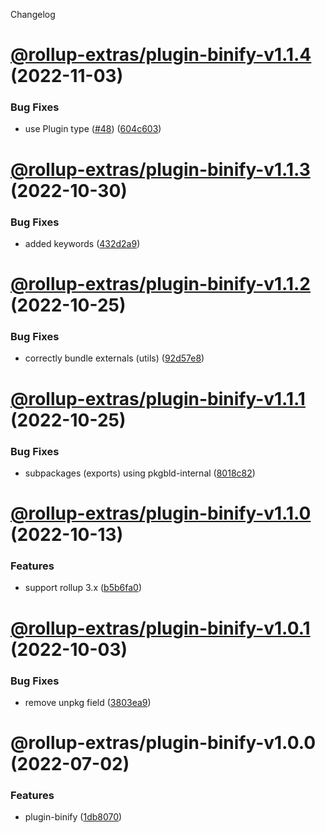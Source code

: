 Changelog

# [@rollup-extras/plugin-binify-v1.1.4](https://github.com/kshutkin/rollup-extras/compare/@rollup-extras/plugin-binify-v1.1.3...@rollup-extras/plugin-binify-v1.1.4) (2022-11-03)


### Bug Fixes

* use Plugin type ([#48](https://github.com/kshutkin/rollup-extras/issues/48)) ([604c603](https://github.com/kshutkin/rollup-extras/commit/604c60320bc1713a7cab229b9b66e372f7f1f922))

# [@rollup-extras/plugin-binify-v1.1.3](https://github.com/kshutkin/rollup-extras/compare/@rollup-extras/plugin-binify-v1.1.2...@rollup-extras/plugin-binify-v1.1.3) (2022-10-30)


### Bug Fixes

* added keywords ([432d2a9](https://github.com/kshutkin/rollup-extras/commit/432d2a925c5f990eab8cc25627322ae250475c05))

# [@rollup-extras/plugin-binify-v1.1.2](https://github.com/kshutkin/rollup-extras/compare/@rollup-extras/plugin-binify-v1.1.1...@rollup-extras/plugin-binify-v1.1.2) (2022-10-25)


### Bug Fixes

* correctly bundle externals (utils) ([92d57e8](https://github.com/kshutkin/rollup-extras/commit/92d57e89added20a06c7d46b7e29f5bda6d2c869))

# [@rollup-extras/plugin-binify-v1.1.1](https://github.com/kshutkin/rollup-extras/compare/@rollup-extras/plugin-binify-v1.1.0...@rollup-extras/plugin-binify-v1.1.1) (2022-10-25)


### Bug Fixes

* subpackages (exports) using pkgbld-internal ([8018c82](https://github.com/kshutkin/rollup-extras/commit/8018c82fd23aceaf64ea18ea7e6ce46a932a1508))

# [@rollup-extras/plugin-binify-v1.1.0](https://github.com/kshutkin/rollup-extras/compare/@rollup-extras/plugin-binify-v1.0.1...@rollup-extras/plugin-binify-v1.1.0) (2022-10-13)


### Features

* support rollup 3.x ([b5b6fa0](https://github.com/kshutkin/rollup-extras/commit/b5b6fa08bc7ed6846b8d1404d14d96365a8cab02))

# [@rollup-extras/plugin-binify-v1.0.1](https://github.com/kshutkin/rollup-extras/compare/@rollup-extras/plugin-binify-v1.0.0...@rollup-extras/plugin-binify-v1.0.1) (2022-10-03)


### Bug Fixes

* remove unpkg field ([3803ea9](https://github.com/kshutkin/rollup-extras/commit/3803ea995f6042431d96e0e6a6c9d59050d8bfeb))

# @rollup-extras/plugin-binify-v1.0.0 (2022-07-02)


### Features

* plugin-binify ([1db8070](https://github.com/kshutkin/rollup-extras/commit/1db8070f2444b3ff2314b0bb22e2ded6bfa0aeb0))
